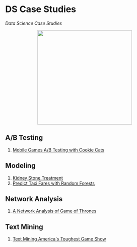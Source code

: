 # DS Case Studies
_Data Science Case Studies_

<p align="center">
  <img src="https://accesto.com/images/case_study_list.svg" height="300px">
</p>

## A/B Testing
1. [Mobile Games A/B Testing with Cookie Cats](https://github.com/vanessaaleung/ds-case-studies/tree/master/ab-testing/mobile-cookie-cats)

## Modeling
1. [Kidney Stone Treatment](https://github.com/vanessaaleung/ds-case-studies/tree/master/modeling/kidney-stone-treatment)
2. [Predict Taxi Fares with Random Forests](https://github.com/vanessaaleung/ds-case-studies/tree/master/modeling/taxi-fare)

## Network Analysis
1. [A Network Analysis of Game of Thrones](https://github.com/vanessaaleung/ds-case-studies/tree/master/network-analysis/game-of-thrones)

## Text Mining
1. [Text Mining America's Toughest Game Show](https://github.com/vanessaaleung/ds-case-studies/tree/master/text-mining/jeopardy)
